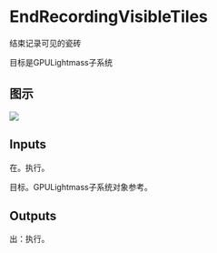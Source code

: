 # EndRecordingVisibleTiles

结束记录可见的瓷砖

目标是GPULightmass子系统

## 图示

![]($-20221218-19153863.png)

## Inputs

在。执行。

目标。GPULightmass子系统对象参考。  

## Outputs

出：执行。
